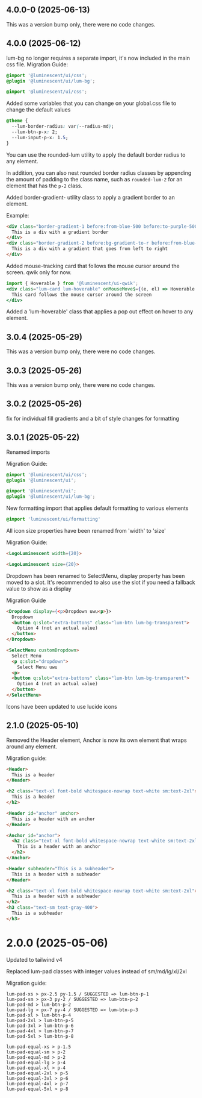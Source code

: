 ## 4.0.0-0 (2025-06-13)

This was a version bump only, there were no code changes.

## 4.0.0 (2025-06-12)

lum-bg no longer requires a separate import, it's now included in the main css file.
Migration Guide:

```css
@import '@luminescent/ui/css';
@plugin '@luminescent/ui/lum-bg';
```

```css
@import '@luminescent/ui/css';
```

Added some variables that you can change on your global.css file to change the default values

```css
@theme {
  --lum-border-radius: var(--radius-md);
  --lum-btn-p-x: 2;
  --lum-input-p-x: 1.5;
}
```

You can use the rounded-lum utility to apply the default border radius to any element.

In addition, you can also nest rounded border radius classes by appending the amount of padding to the class name, such as `rounded-lum-2` for an element that has the `p-2` class.


Added border-gradient- utility class to apply a gradient border to an element.

Example:

```html
<div class="border-gradient-1 before:from-blue-500 before:to-purple-500">
  This is a div with a gradient border
</div>
<div class="border-gradient-2 before:bg-gradient-to-r before:from-blue-500 before:to-purple-500">
  This is a div with a gradient that goes from left to right
</div>
```

Added mouse-tracking card that follows the mouse cursor around the screen. qwik only for now.
```jsx
import { Hoverable } from '@luminescent/ui-qwik';
<div class="lum-card lum-hoverable" onMouseMove$={(e, el) => Hoverable.onMouseMove$(e, el)} onMouseLeave$={(e, el) => Hoverable.onMouseLeave$(e, el)}>
  This card follows the mouse cursor around the screen
</div>
```

Added a 'lum-hoverable' class that applies a pop out effect on hover to any element.

## 3.0.4 (2025-05-29)

This was a version bump only, there were no code changes.

## 3.0.3 (2025-05-26)

This was a version bump only, there were no code changes.

## 3.0.2 (2025-05-26)

fix for individual fill gradients and a bit of style changes for formatting

## 3.0.1 (2025-05-22)

Renamed imports

Migration Guide:

```css
@import '@luminescent/ui/css';
@plugin '@luminescent/ui';
```

```css
@import '@luminescent/ui';
@plugin '@luminescent/ui/lum-bg';
```

New formatting import that applies default formatting to various elements

```css
@import 'luminescent/ui/formatting'
```

All icon size properties have been renamed from 'width' to 'size'

Migration Guide:

```html
<LogoLuminescent width={20}>
```

```html
<LogoLuminescent size={20}>
```

Dropdown has been renamed to SelectMenu, display property has been moved to a slot. It's recommended to also use the slot if you need a fallback value to show as a display

Migration Guide

```html
<Dropdown display={<p>Dropdown uwu<p>}>
  Dropdown
  <button q:slot="extra-buttons" class="lum-btn lum-bg-transparent">
    Option 4 (not an actual value)
  </button>
</Dropdown>
```

```html
<SelectMenu customDropdown>
  Select Menu
  <p q:slot="dropdown">
    Select Menu uwu
  <p>
  <button q:slot="extra-buttons" class="lum-btn lum-bg-transparent">
    Option 4 (not an actual value)
  </button>
</SelectMenu>
```

Icons have been updated to use lucide icons

## 2.1.0 (2025-05-10)

Removed the Header element, Anchor is now its own element that wraps around any element.

Migration guide:

```html
<Header>
  This is a header
</Header>
```

```html
<h2 class="text-xl font-bold whitespace-nowrap text-white sm:text-2xl">
  This is a header
</h2>
```

```html
<Header id="anchor" anchor>
  This is a header with an anchor
</Header>
```

```html
<Anchor id="anchor">
  <h2 class="text-xl font-bold whitespace-nowrap text-white sm:text-2xl">
    This is a header with an anchor
  </h2>
</Anchor>
```

```html
<Header subheader="This is a subheader">
  This is a header with a subheader
</Header>
```

```html
<h2 class="text-xl font-bold whitespace-nowrap text-white sm:text-2xl">
  This is a header with a subheader
</h2>
<h3 class="text-sm text-gray-400">
  This is a subheader
</h3>
```

# 2.0.0 (2025-05-06)

Updated to tailwind v4

Replaced lum-pad classes with integer values instead of sm/md/lg/xl/2xl

Migration guide:

```
lum-pad-xs > px-2.5 py-1.5 / SUGGESTED => lum-btn-p-1
lum-pad-sm > px-3 py-2 / SUGGESTED => lum-btn-p-2
lum-pad-md > lum-btn-p-2
lum-pad-lg > px-7 py-4 / SUGGESTED => lum-btn-p-3
lum-pad-xl > lum-btn-p-4
lum-pad-2xl > lum-btn-p-5
lum-pad-3xl > lum-btn-p-6
lum-pad-4xl > lum-btn-p-7
lum-pad-5xl > lum-btn-p-8
```
```
lum-pad-equal-xs > p-1.5
lum-pad-equal-sm > p-2
lum-pad-equal-md > p-2
lum-pad-equal-lg > p-4
lum-pad-equal-xl > p-4
lum-pad-equal-2xl > p-5
lum-pad-equal-3xl > p-6
lum-pad-equal-4xl > p-7
lum-pad-equal-5xl > p-8
```